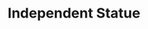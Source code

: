 ---
pid: LLP157
title: Independent Statue
location_transcription: Tioga, Wyoming
zipcode: '19120'
outside_phl: 
neighborhood: Logan,Olney
age: '13'
age_range: 13-19
instagram: 
image_file_name: LLP_157.jpg
proposal_transcription: About 20 people happy and glad that they have their own freedom,
  not under any one control.
topic: Freedom
topic_summary: '0'
type: Sculpture Statue
keywords_other: autonomy
credit: Yenesis A. Rosario
image_labels: 
twitter: 
facebook: 
permalink: "/monuments/llp157/"
layout: item-page
---